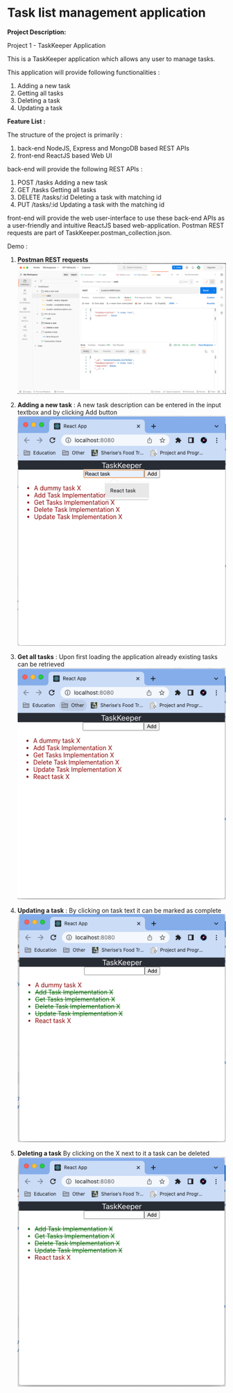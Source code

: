 # Task list management application

<b>Project Description:</b>

Project 1 - TaskKeeper Application

This is a TaskKeeper application which allows any user to manage tasks.

This application will provide following functionalities :
1) Adding a new task
2) Getting all tasks
3) Deleting a task
4) Updating a task

<b>Feature List : </b>

The structure of the project is primarily :
1) back-end    NodeJS, Express and MongoDB based REST APIs
2) front-end   ReactJS based Web UI

back-end will provide the following REST APIs :
1) POST   /tasks       Adding a new task
2) GET    /tasks       Getting all tasks
3) DELETE /tasks/:id   Deleting a task with matching id
4) PUT    /tasks/:id   Updating a task with the matching id

front-end will provide the web user-interface to use these back-end APIs as a user-friendly and intuitive ReactJS based web-application.
Postman REST requests are part of TaskKeeper.postman_collection.json.

Demo :

1. <b> Postman REST requests</b> <br>
![Alt text](demo/Postman.png?raw=true "Postman REST requests") <br>

2. <b> Adding a new task</b>  : A new task description can be entered in the input textbox and by clicking Add button<br>
![Alt text](demo/AddTask.png?raw=true "Add Task") <br>

3. <b> Get all tasks</b>  : Upon first loading the application already existing tasks can be retrieved<br>
![Alt text](demo/GetAllTasks.png?raw=true "Get All Tasks") <br>

4. <b> Updating a task</b> : By clicking on task text it can be marked as complete<br>
![Alt text](demo/UpdatedTask.png?raw=true "Updating A Task") <br>

5. <b> Deleting a task</b> By clicking on the X next to it a task can be deleted<br>
![Alt text](demo/DeletedTask.png?raw=true "Deleting A Task") <br>
